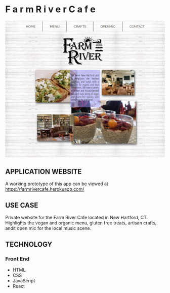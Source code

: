 <h1>F a r m   R i v e r   C a f e</h1>

![HomePage](https://github.com/jessmichaud488/farm-river-cafe/blob/master/src/images/Homepage.png?raw=true)

<H2>APPLICATION WEBSITE</h2>
<p>A working prototype of this app can be viewed at <a href="https://farmrivercafe.herokuapp.com/">https://farmrivercafe.herokuapp.com/</a></p>

<h2>USE CASE</h2>
<p>Private website for the Farm River Cafe located in New Hartford, CT. Highlights the vegan and organic menu, gluten free treats, artisan crafts, andit open mic for the local music scene.</p>

<h2>TECHNOLOGY</h2>
<h3>Front End</h3>
<ul>
	<li>HTML</li>
	<li>CSS</li>
	<li>JavaScript</li>
	<li>React</li>
</ul>


